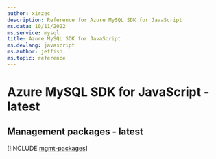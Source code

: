 ```yaml
---
author: xirzec
description: Reference for Azure MySQL SDK for JavaScript
ms.data: 10/11/2022
ms.service: mysql
title: Azure MySQL SDK for JavaScript
ms.devlang: javascript
ms.author: jeffish
ms.topic: reference
---
```

# Azure MySQL SDK for JavaScript - latest

## Management packages - latest
[!INCLUDE [mgmt-packages](mysql-mgmt-index.md)]